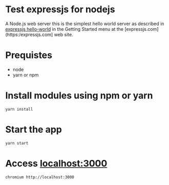 # Test expressjs for nodejs

A Node.js web server this is the simplest hello world server as described in
[expressjs hello-world](http://expressjs.com/en/starter/hello-world.html) in
the Getting Started menu at the [expressjs.com](https:/expressjs.com] web site.

# Prequistes
- node
- yarn or npm

# Install modules using npm or yarn
```
yarn install
```

# Start the app
```
yarn start
```

# Access [localhost:3000](http://localhost:3000)
```
chromium http://localhost:3000
```
